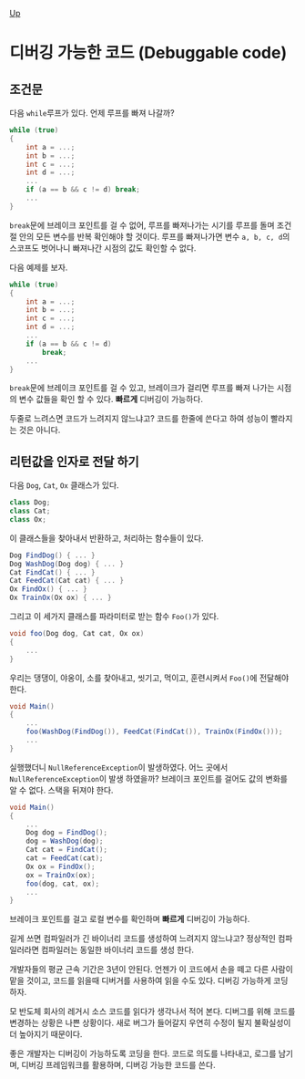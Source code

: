[Up](./index.md)

# 디버깅 가능한 코드 (Debuggable code)

## 조건문

다음 `while`루프가 있다. 언제 루프를 빠져 나갈까?

```c#
while (true)
{
    int a = ...;
    int	b = ...;
    int	c = ...;
    int d = ...;
    ...
    if (a == b && c != d) break;
    ...
}
```

`break`문에 브레이크 포인트를 걸 수 없어, 루프를 빠져나가는 시기를 루프를 돌며 조건절 안의 모든 변수를 반복 확인해야 할 것이다. 루프를 빠져나가면 변수 `a, b, c, d`의 스코프도 벗어나니 빠져나간 시점의 값도 확인할 수 없다.

다음 예제를 보자.

```c#
while (true)
{
    int a = ...;
    int	b = ...;
    int	c = ...;
    int d = ...;
    ...
	if (a == b && c != d)
		break;
    ...
}
```

`break`문에 브레이크 포인트를 걸 수 있고, 브레이크가 걸리면 루프를 빠져 나가는 시점의 변수 값들을 확인 할 수 있다. **빠르게** 디버깅이 가능하다.

두줄로 느려스면 코드가 느려지지 않느냐고? 코드를 한줄에 쓴다고 하여 성능이 빨라지는 것은 아니다.

## 리턴값을 인자로 전달 하기

다음 `Dog`, `Cat`, `Ox` 클래스가 있다.

```c#
class Dog;
class Cat;
class Ox;
```

이 클래스들을 찾아내서 반환하고, 처리하는 함수들이 있다.

```C#
Dog FindDog() { ... }
Dog WashDog(Dog dog) { ... }
Cat FindCat() { ... }
Cat FeedCat(Cat cat) { ... }
Ox FindOx() { ... }
Ox TrainOx(Ox ox) { ... }
```

그리고 이 세가지 클래스를 파라미터로 받는 함수 `Foo()`가 있다.

```C#
void foo(Dog dog, Cat cat, Ox ox)
{
    ...
}
```

우리는 댕댕이, 야옹이, 소를 찾아내고, 씻기고, 먹이고, 훈련시켜서 `Foo()`에 전달해야 한다.

```c#
void Main()
{
    ...
	foo(WashDog(FindDog()), FeedCat(FindCat()), TrainOx(FindOx()));
    ...
}
```

실행했더니 `NullReferenceException`이 발생하였다.  어느 곳에서 `NullReferenceException`이 발생 하였을까? 브레이크 포인트를 걸어도 값의 변화를 알 수 없다. 스택을 뒤져야 한다.

```C#
void Main()
{
    ...
	Dog dog = FindDog();
	dog = WashDog(dog);
	Cat cat = FindCat();
	cat = FeedCat(cat);
	Ox ox = FindOx();
	ox = TrainOx(ox);    
	foo(dog, cat, ox);
    ...
}
```

브레이크 포인트를 걸고 로컬 변수를 확인하며 **빠르게** 디버깅이 가능하다.

길게 쓰면 컴파일러가 긴 바이너리 코드를 생성하여 느려지지 않느냐고? 정상적인 컴파일러라면 컴파일러는 동일한 바이너리 코드를 생성 한다.

개발자들의 평균 근속 기간은 3년이 안된다. 언젠가 이 코드에서 손을 떼고 다른 사람이 맡을 것이고, 코드를 읽을때 디버거를 사용하여 읽을 수도 있다. 디버깅 가능하게 코딩 하자.

모 반도체 회사의 레거시 소스 코드를 읽다가 생각나서 적어 본다. 디버그를 위해 코드를 변경하는 상황은 나쁜 상황이다. 새로 버그가 들어갈지 우연히 수정이 될지 불확실성이 더 높아지기 때문이다.

좋은 개발자는 디버깅이 가능하도록 코딩을 한다. 코드로 의도를 나타내고, 로그를 남기며, 디버깅 프레임워크를 활용하며, 디버깅 가능한 코드를 쓴다.

